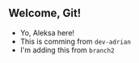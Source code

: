 ## Welcome, Git!

- Yo, Aleksa here!
- This is comming from `dev-adrian`
- I'm adding this from `branch2`
